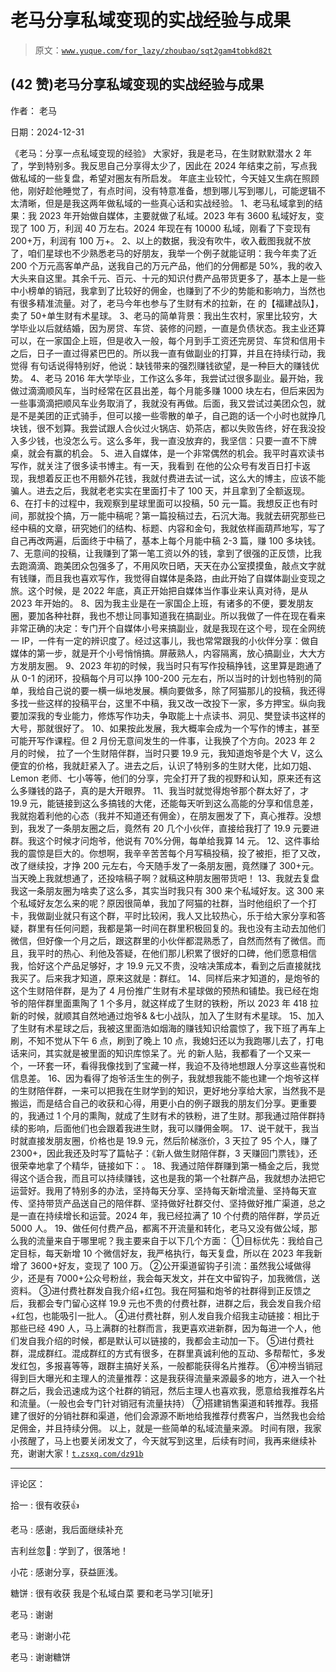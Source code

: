 # 老马分享私域变现的实战经验与成果

> 原文：[`www.yuque.com/for_lazy/zhoubao/sqt2gam4tobkd82t`](https://www.yuque.com/for_lazy/zhoubao/sqt2gam4tobkd82t)

## (42 赞)老马分享私域变现的实战经验与成果

作者： 老马

日期：2024-12-31

《老马：分享一点私域变现的经验》
大家好，我是老马，在生财默默潜水 2 年了，学到特别多。我反思自己分享得太少了，因此在 2024 年结束之前，写点我做私域的一些复盘，希望对圈友有所启发。
年底主业较忙，今天娃又生病在照顾他，刚好趁他睡觉了，有点时间，没有特意准备，想到哪儿写到哪儿，可能逻辑不太清晰，但是是我这两年做私域的一些真心话和实战经验。
1、老马私域拿到的结果：我 2023 年开始做自媒体，主要就做了私域。2023 年有 3600 私域好友，变现了 100 万，利润 40 万左右。2024 年现在有 10000 私域，刚看了下变现有 200+万，利润有 100 万+。
2、以上的数据，我没有吹牛，收入截图我就不放了，咱们星球也不少熟悉老马的好朋友，我举一个例子就能证明：我今年卖了近 200 个万元高客单产品，送我自己的万元产品，他们的分佣都是 50%，我的收入大头来自这里。其余千元、百元、十元的知识付费产品带货更多了，基本上是一些中小榜单的销冠，我拿到了比较好的佣金，也赚到了不少的势能和影响力，当然也有很多精准流量。对了，老马今年也参与了生财有术的拉新，在
的【福建战队】，卖了 50+单生财有术星球。
3、老马的简单背景：我出生农村，家里比较穷，大学毕业以后就结婚，因为房贷、车贷、装修的问题，一直是负债状态。我主业还算可以，在一家国企上班，但是收入一般，每个月到手工资还完房贷、车贷和信用卡之后，日子一直过得紧巴巴的。所以我一直有做副业的打算，并且在持续行动，我觉得
有句话说得特别好，他说：缺钱带来的强烈赚钱欲望，是一种巨大的赚钱优势。
4、老马 2016 年大学毕业，工作这么多年，我尝试过很多副业。最开始，我做过滴滴顺风车，当时经常在区县出差，每个月能多赚 1000 块左右，但后来因为一些事滴滴把顺风车业务取消了，我就没有再做。后面，我又尝试过美团众包，就是不是美团的正式骑手，但可以接一些零散的单子，自己跑的话一个小时也就挣几块钱，很不划算。我尝试跟人合伙过火锅店、奶茶店，都以失败告终，好在我没投入多少钱，也没怎么亏。这么多年，我一直没放弃的，我坚信：只要一直不下牌桌，就会有赢的机会。
5、进入自媒体，是一个非常偶然的机会。我平时喜欢读书写作，就关注了很多读书博主。有一天，我看到
在他的公众号有发百日打卡返现，我想着反正也不用额外花钱，我就付费进去试一试，这么大的博主，应该不能骗人。进去之后，我就老老实实在里面打卡了 100 天，并且拿到了全额返现。
6、在打卡的过程中，我观察到星球里面可以投稿，50 元一篇。我想反正也有时间，那就投个搞，万一能中稿呢？第一篇投稿过去，石沉大海。我就去研究那些已经中稿的文章，研究她们的结构、标题、内容和金句，我就依样画葫芦地写，写了自己再改两遍，后面终于中稿了，基本上每个月能中稿 2-3 篇，赚 100 多块钱。
7、无意间的投稿，让我赚到了第一笔工资以外的钱，拿到了很强的正反馈，比我去跑滴滴、跑美团众包强多了，不用风吹日晒，天天在办公室摸摸鱼，敲点文字就有钱赚，而且我也喜欢写作，我觉得自媒体是条路，由此开始了自媒体副业变现之旅。这个时候，是 2022 年底，真正开始把自媒体当作事业来认真对待，是从 2023 年开始的。
8、因为我主业是在一家国企上班，有诸多的不便，要发朋友圈，要加各种社群，我也不想让同事知道我在搞副业。所以我做了一件在现在看来非常正确的决定：专门开个自媒体小号来搞副业，就是我现在这个号，现在全网统一 IP，一件有一定的辨识度了。经过这事儿，我也常常跟我的小伙伴分享：做自媒体的第一步，就是开个小号悄悄搞。屏蔽熟人，内容隔离，放心搞副业，大大方方发朋友圈。
9、2023 年初的时候，我当时只有写作投稿挣钱，这里算是跑通了从 0-1 的闭环，投稿每个月可以挣 100-200 元左右，所以当时的计划也特别的简单，我给自己说的要一横一纵地发展。横向要做多，除了阿猫那儿的投稿，我还得多找一些这样的投稿平台，这里不中稿，我又改一改投下一家，多方押宝。纵向我要加深我的专业能力，修炼写作功夫，争取能上十点读书、洞见、樊登读书这样的大号，那就很好了。
10、如果按此发展，我大概率会成为一个写作的博主，甚至可能开写作课程。但 2 月份无意间发生的一件事，让我换了个方向。2023 年 2 月的时候，
拉了一个生财陪伴群，当时只要 19.9 元，我知道炮爷是个大 V，这么便宜的价格，我就赶紧入了。进去之后，认识了特别多的生财大佬，比如刀姐、Lemon 老师、七小等等，他们的分享，完全打开了我的视野和认知，原来还有这么多赚钱的路子，真的是大开眼界。
11、我当时就觉得炮爷那个群太好了，才 19.9 元，能链接到这么多搞钱的大佬，还能每天听到这么高能的分享和信息差，我就抱着利他的心态（我并不知道还有佣金），在朋友圈发了下，真心推荐。没想到，我发了一条朋友圈之后，竟然有 20 几个小伙伴，直接给我打了 19.9 元要进群。我这个时候才问炮爷，他说有 70%分佣，每单给我算 14 元。
12、这件事给我的震惊是巨大的。你想啊，我辛辛苦苦每个月写稿投稿，投了被拒，拒了又改，改了继续投，才挣 200 元左右，今天随手发了一条朋友圈，竟然赚了 300+元。当天晚上我就想通了，还投啥稿子啊？就稿这种朋友圈带货吧！
13、我就去复盘我这一条朋友圈为啥卖了这么多，其实当时我只有 300 来个私域好友。这 300 来个私域好友怎么来的呢？原因很简单，我加了阿猫的社群，当时他组织了一个打卡，我做副业就只有这个群，平时比较闲，我人又比较热心，乐于给大家分享和答疑，群里有任何问题，我都是第一时间在群里积极回复的。我也没有主动去加他们微信，但好像一个月之后，跟这群里的小伙伴都混熟悉了，自然而然有了微信。而且，我平时的热心、利他及答疑，在他们那儿积累了很好的口碑，他们愿意相信我，恰好这个产品足够好，才 19.9 元又不贵，没啥决策成本，看到之后直接就找我买了。后来我才知道，原来这就是：群红。
14、同样后来才知道的，是炮爷的这个生财陪伴群，是为了 4 月份推广生财有术星球做的预热和铺垫。我已经在炮爷的陪伴群里面熏陶了 1 个多月，就这样成了生财的铁粉，所以 2023 年 418 拉新的时候，就顺其自然地通过炮爷&
&七小战队，加入了生财有术星球。
15、加入了生财有术星球之后，我被这里面浩如烟海的赚钱知识给震惊了，我下班了再车上刷，不知不觉从下午 6 点，刷到了晚上 10 点，我媳妇还以为我跑哪儿去了，打电话来问，其实就是被里面的知识库惊呆了。光
的新人贴，我都看了一个又来一个，一环套一环，看得我像找到了宝藏一样，我迫不及待地想跟人分享这些喜悦和信息差。
16、因为看得了炮爷活生生的例子，我就想我能不能也建一个炮爷这样的生财陪伴群，一来可以把我在生财学到的知识，更好地分享给大家，当然我不是搬运，而是结合自己的收获和心得，用更小白的例子跟我的朋友们分享。更重要的，我通过 1 个月的熏陶，就成了生财有术的铁粉，进了生财。那我通过陪伴群持续的影响，后面他们也会跟着我进生财，我可以赚佣金啊。
17、说干就干，我当时就直接发朋友圈，价格也是 19.9 元，然后阶梯涨价，3 天拉了 95 个人，赚了 2300+，因此我还及时写了篇帖子：《新人做生财陪伴群，3 天赚回门票钱》，还很荣幸地拿了个精华，链接如下：。
18、我通过陪伴群赚到第一桶金之后，我觉得这个适合我，而且可以持续赚钱，这也是我的第一个社群产品，我就想办法把它运营好。我用了特别多的办法，坚持每天分享、坚持每天新增流量、坚持每天宣传、坚持带货产品送自己的陪伴群、坚持做好社群交付、坚持做好推广渠道，总之是一直在持续增长和运营。2024 年，我已经拉满了 10 个付费的陪伴群，学员近 5000 人。
19、做任何付费产品，都离不开流量和转化，老马又没有做公域，那么我的流量来自于哪里呢？我主要来自于以下几个方面：
①目标优先：我给自己定目标，每天新增 10 个微信好友，我严格执行，每天复盘，所以在 2023 年我新增了 3600+好友，变现了 100 万。
②公开渠道留钩子引流：虽然我公域做得少，还是有 7000+公众号粉丝，我会每天发文，并在文中留钩子，加我微信，送资料。
③进付费社群发自我介绍+红包。我在阿猫和炮爷的社群得到正反馈之后，我都会专门留心这样 19.9 元也不贵的付费社群，进群之后，我会发自我介绍+红包，也能吸引一批人。
④进付费社群，别人发自我介绍我主动链接：相比于那些已经 490 人，马上满群的社群而言，我更喜欢进新群，因为每进一个人，他们发自我介绍的时候，都是默认可以链接的，我都会主动加一下。
⑤进付费社群，混成群红。混成群红的方式有很多，在群里真诚利他的互动、多帮帮忙，多发发红包，多报喜等等，跟群主搞好关系，一般都能获得名片推荐。
⑥冲榜当销冠得到巨大曝光和主理人的流量推荐：这是我获得流量来源最多的地方，进入一个社群之后，我会迅速成为这个社群的销冠，然后主理人也喜欢我，愿意给我推荐名片和流量。（一般也会专门针对销冠有流量扶持）
⑦搭建销售渠道和转推荐。我搭建了很好的分销社群和渠道，他们会源源不断地给我推荐付费客户，当然我也会给足佣金，并且持续分佣。
以上，就是一些简单的私域流量来源。
时间有限，我家小孩醒了，马上也要关闭发文了，今天就写到这里，后续有时间，我再来继续补充，谢谢大家！[`t.zsxq.com/dz91b`](https://t.zsxq.com/dz91b)

* * *

评论区：

拾一 : 很有收获👍

老马 : 感谢，我后面继续补充

吉利丝忽🍐 : 学到了，很落地！

小花 : 感谢分享，获益匪浅。

糖饼 : 很有收获 我是个私域白菜 要和老马学习[呲牙]

老马 : 谢谢

老马 : 谢谢小花

老马 : 谢谢糖饼